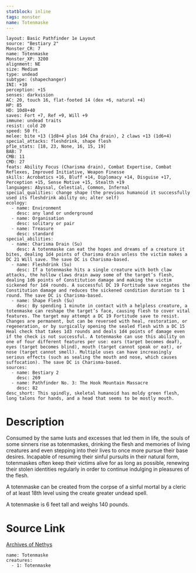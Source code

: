 ```yaml
---
statblock: inline
tags: monster
name: Totenmaske
---
```

```statblock
layout: Basic Pathfinder 1e Layout
source: "Bestiary 2"
Monster_CR: 7
name: Totenmaske
Monster_XP: 3200
alignment: NE
size: Medium
type: undead
subtype: (shapechanger)
INI: +10
perception: +15
senses: darkvision
AC: 20, touch 16, flat-footed 14 (dex +6, natural +4)
HP: 85
HD: 10d8+40
saves: Fort +7, Ref +9, Will +9
immune: undead traits
resist: cold 20
speed: 50 ft.
melee: bite +13 (1d8+4 plus 1d4 Cha drain), 2 claws +13 (1d6+4)
special_attacks: fleshdrink, shape flesh
pf1e_stats: [18, 23, None, 16, 15, 19]
BAB: 7
CMB: 11
CMD: 27
feats: Ability Focus (Charisma drain), Combat Expertise, Combat Reflexes, Improved Initiative, Weapon Finesse
skills: Acrobatics +16, Bluff +14, Diplomacy +14, Disguise +17, Perception +15, Sense Motive +15, Stealth +19
languages: Abyssal, Celestial, Common, Infernal
special_qualities: change shape (the previous humanoid it successfully used its fleshdrink ability on; alter self)
ecology:
  - name: Environment
    desc: any land or underground
  - name: Organisation
    desc: solitary or pair
  - name: Treasure
    desc: standard
special_abilities:
  - name: Charisma Drain (Su)
    desc: A totenmaske can eat the hopes and dreams of a creature it bites, dealing 1d4 points of Charisma drain unless the victim makes a DC 21 Will save. The save DC is Charisma-based.
  - name: Fleshdrink (Su)
    desc: If a totenmaske hits a single creature with both claw attacks, the hollow claws drain away some of the target’s flesh, dealing 1d6 points of Constitution damage and making the victim sickened for 1d4 rounds. A successful DC 19 Fortitude save negates the Constitution damage and reduces the sickened condition duration to 1 round. The save DC is Charisma-based.
  - name: Shape Flesh (Su)
    desc: By spending 1 minute in contact with a helpless creature, a totenmaske can reshape the target’s face, causing flesh to cover vital features. The target may attempt a DC 19 Fortitude save to resist. Changes are permanent, but can be reversed with heal, restoration, or regeneration, or by surgically opening the sealed flesh with a DC 15 Heal check that takes 1d3 rounds and deals 1d4 points of damage even if the check is not successful. A totenmaske can use this ability on one of four different features per use: ears (target becomes deaf), eyes (target becomes blind), mouth (target cannot speak or eat), or nose (target cannot smell). Multiple uses can have increasingly serious effects (such as sealing the mouth and nose, which causes suffocation). The save DC is Charisma-based.
sources:
  - name: Bestiary 2
    desc: 269
  - name: Pathfinder No. 3: The Hook Mountain Massacre
    desc: 82
desc_short: This spindly, skeletal humanoid has moldy green flesh, long talons for hands, and a head that seems to be mostly mouth.
```
# Description
Consumed by the same lusts and excesses that led them in life, the souls of some sinners rise as totenmaskes, drinking the flesh and memories of living creatures and even stepping into their lives to once more pursue their base desires. Incapable of resuming their sinful pursuits in their natural form, totenmaskes often keep their victims alive for as long as possible, renewing their stolen identities regularly in order to continue indulging in pleasures of the flesh.

A totenmaske can be created from the corpse of a sinful mortal by a cleric of at least 18th level using the create greater undead spell.

A totenmaske is 6 feet tall and weighs 140 pounds.
# Source Link
[Archives of Nethys](https://aonprd.com/MonsterDisplay.aspx?ItemName=Totenmaske)
```encounter-table
name: Totenmaske
creatures:
  - 1: Totenmaske
```
